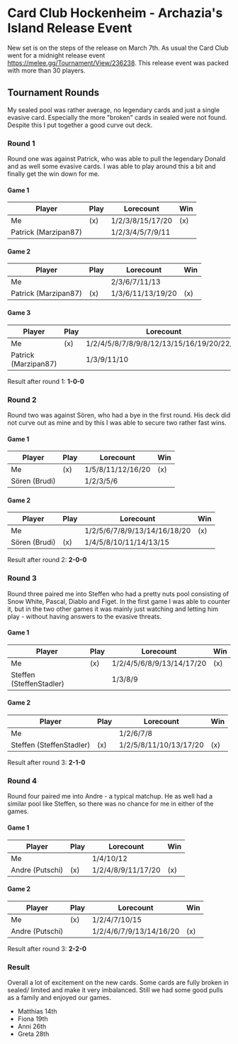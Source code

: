 # Card Club Hockenheim - Archazia's Island Release Event

New set is on the steps of the release on March 7th. As usual the Card Club went for a midnight release event https://melee.gg/Tournament/View/236238. This release event was packed with more than 30 players.

## Tournament Rounds

My sealed pool was rather average, no legendary cards and just a single evasive card. Especially the more "broken" cards in sealed were not found. Despite this I put together a good curve out deck.

### Round 1

Round one was against Patrick, who was able to pull the legendary Donald and as well some evasive cards. I was able to play around this a bit and finally get the win down for me.

#### Game 1

| Player               | Play | Lorecount        | Win |
| -------------------- | ---- | ---------------- | --- |
| Me                   | (x)  | 1/2/3/8/15/17/20 | (x) |
| Patrick (Marzipan87) |      | 1/2/3/4/5/7/9/11 |     |

#### Game 2

| Player               | Play | Lorecount         | Win |
| -------------------- | ---- | ----------------- | --- |
| Me                   |      | 2/3/6/7/11/13     |     |
| Patrick (Marzipan87) | (x)  | 1/3/6/11/13/19/20 | (x) |

#### Game 3

| Player               | Play | Lorecount                                 | Win |
| -------------------- | ---- | ----------------------------------------- | --- |
| Me                   | (x)  | 1/2/4/5/8/7/8/9/8/12/13/15/16/19/20/22/25 | (x) |
| Patrick (Marzipan87) |      | 1/3/9/11/10                               |     |

Result after round 1: **1-0-0**

### Round 2

Round two was against Sören, who had a bye in the first round. His deck did not curve out as mine and by this I was able to secure two rather fast wins.

#### Game 1

| Player        | Play | Lorecount         | Win |
| ------------- | ---- | ----------------- | --- |
| Me            | (x)  | 1/5/8/11/12/16/20 | (x) |
| Sören (Brudi) |      | 1/2/3/5/6         |     |

#### Game 2

| Player        | Play | Lorecount                    | Win |
| ------------- | ---- | ---------------------------- | --- |
| Me            |      | 1/2/5/6/7/8/9/13/14/16/18/20 | (x) |
| Sören (Brudi) | (x)  | 1/4/5/8/10/11/14/13/15       |     |

Result after round 2: **2-0-0**

### Round 3

Round three paired me into Steffen who had a pretty nuts pool consisting of Snow White, Pascal, Diablo and Figet. In the first game I was able to counter it, but in the two other games it was mainly just watching and letting him play - without having answers to the evasive threats.

#### Game 1

| Player                   | Play | Lorecount                 | Win |
| ------------------------ | ---- | ------------------------- | --- |
| Me                       | (x)  | 1/2/4/5/6/8/9/13/14/17/20 | (x) |
| Steffen (SteffenStadler) |      | 1/3/8/9                   |     |

#### Game 2

| Player                   | Play | Lorecount              | Win |
| ------------------------ | ---- | ---------------------- | --- |
| Me                       |      | 1/2/6/7/8              |     |
| Steffen (SteffenStadler) | (x)  | 1/2/5/8/11/10/13/17/20 | (x) |

Result after round 3: **2-1-0**

### Round 4

Round four paired me into Andre - a typical matchup. He as well had a similar pool like Steffen, so there was no chance for me in either of the games.

#### Game 1

| Player          | Play | Lorecount          | Win |
| --------------- | ---- | ------------------ | --- |
| Me              |      | 1/4/10/12          |     |
| Andre (Putschi) | (x)  | 1/2/4/8/9/11/17/20 | (x) |

#### Game 2

| Player          | Play | Lorecount               | Win |
| --------------- | ---- | ----------------------- | --- |
| Me              | (x)  | 1/2/4/7/10/15           |     |
| Andre (Putschi) |      | 1/2/4/6/7/9/13/14/16/20 | (x) |

Result after round 3: **2-2-0**

### Result

Overall a lot of excitement on the new cards. Some cards are fully broken in sealed/ limited and make it very imbalanced. Still we had some good pulls as a family and enjoyed our games.

- Matthias 14th
- Fiona 19th
- Anni 26th
- Greta 28th
